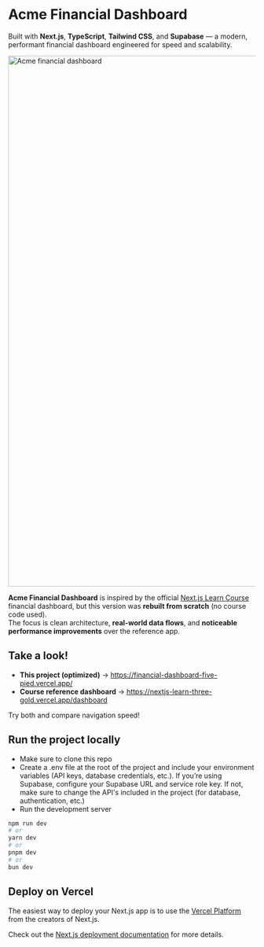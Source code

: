 # Acme Financial Dashboard
Built with **Next.js**, **TypeScript**, **Tailwind CSS**, and **Supabase** — a modern, performant financial dashboard engineered for speed and scalability.



<img width="1920" height="1080" alt="Acme financial dashboard" src="https://github.com/user-attachments/assets/102c384c-2ee4-40dd-88ea-1180fab38c87" />


**Acme Financial Dashboard** is inspired by the official [Next.js Learn Course](https://nextjs.org/learn) financial dashboard, but this version was **rebuilt from scratch** (no course code used).  
The focus is clean architecture, **real-world data flows**, and **noticeable performance improvements** over the reference app.

## Take a look!

- **This project (optimized)** → https://financial-dashboard-five-pied.vercel.app/  
- **Course reference dashboard** → https://nextjs-learn-three-gold.vercel.app/dashboard
  
Try both and compare navigation speed!


## Run the project locally
- Make sure to clone this repo
- Create a .env file at the root of the project and include your environment variables (API keys, database credentials, etc.).
If you’re using Supabase, configure your Supabase URL and service role key. If not, make sure to change the API's included in the project (for database, authentication, etc.) 
- Run the development server
```bash
npm run dev
# or
yarn dev
# or
pnpm dev
# or
bun dev
```

## Deploy on Vercel

The easiest way to deploy your Next.js app is to use the [Vercel Platform](https://vercel.com/new?utm_medium=default-template&filter=next.js&utm_source=create-next-app&utm_campaign=create-next-app-readme) from the creators of Next.js.

Check out the [Next.js deployment documentation](https://nextjs.org/docs/app/building-your-application/deploying) for more details.

